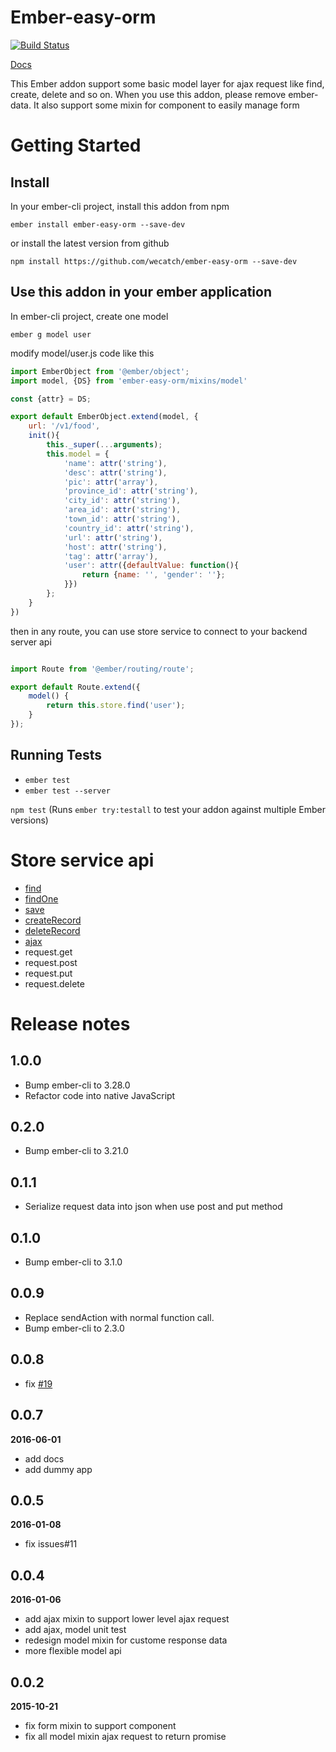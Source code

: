 # Ember-easy-orm

[![Build Status](https://travis-ci.org/wecatch/ember-easy-orm.svg?branch=master)](https://travis-ci.org/wecatch/ember-easy-orm)

[Docs](http://wecatch.me/ember-easy-orm/docs/)

This Ember addon support some basic model layer for ajax request like find, create, delete and so on. When you use this addon, please remove ember-data. It also support some mixin for component to easily manage form

# Getting Started

## Install

In your ember-cli project, install this addon from npm 

```
ember install ember-easy-orm --save-dev

```

or install the latest version from github

```
npm install https://github.com/wecatch/ember-easy-orm --save-dev

```

## Use this addon in your ember application

In ember-cli project, create one model

```
ember g model user

```

modify model/user.js code like this


```javascript
import EmberObject from '@ember/object';
import model, {DS} from 'ember-easy-orm/mixins/model'

const {attr} = DS;

export default EmberObject.extend(model, {
    url: '/v1/food',
    init(){
        this._super(...arguments);
        this.model = {
            'name': attr('string'),
            'desc': attr('string'),
            'pic': attr('array'),
            'province_id': attr('string'),
            'city_id': attr('string'),
            'area_id': attr('string'),
            'town_id': attr('string'),
            'country_id': attr('string'),
            'url': attr('string'),
            'host': attr('string'),
            'tag': attr('array'),
            'user': attr({defaultValue: function(){
                return {name: '', 'gender': ''};
            }})
        };
    }
})

```

then in any route, you can use store service to connect to your backend server api

```javascript

import Route from '@ember/routing/route';

export default Route.extend({
    model() {
        return this.store.find('user');
    }
});

```

## Running Tests
 

- `ember test`
- `ember test --server`

`npm test` (Runs `ember try:testall` to test your addon against multiple Ember versions)


# Store service  api

- [find](http://wecatch.me/ember-easy-orm/docs/classes/store.html)
- [findOne](http://wecatch.me/ember-easy-orm/docs/classes/store.html)
- [save](http://wecatch.me/ember-easy-orm/docs/classes/store.html)
- [createRecord](http://wecatch.me/ember-easy-orm/docs/classes/store.html)
- [deleteRecord](http://wecatch.me/ember-easy-orm/docs/classes/store.html)
- [ajax](http://wecatch.me/ember-easy-orm/docs/classes/ajax.html#method-ajax)
- request.get
- request.post
- request.put
- request.delete


# Release notes

## 1.0.0

- Bump ember-cli to 3.28.0
- Refactor code into native JavaScript

## 0.2.0

- Bump ember-cli to 3.21.0

## 0.1.1

- Serialize request data into json when use post and put method

## 0.1.0

- Bump ember-cli to 3.1.0

## 0.0.9

- Replace sendAction with normal function call.
- Bump ember-cli to 2.3.0

## 0.0.8

- fix [#19](https://github.com/wecatch/ember-easy-orm/issues/19)

## 0.0.7

**2016-06-01**

- add docs
- add dummy app

## 0.0.5

**2016-01-08**

- fix issues#11

## 0.0.4

**2016-01-06**

- add ajax mixin to support lower level ajax request
- add ajax, model unit test
- redesign model mixin for custome response data
- more flexible model api

## 0.0.2

**2015-10-21**

- fix form mixin to support component
- fix all model mixin ajax request to return promise


